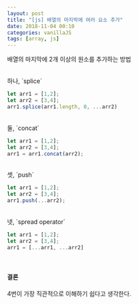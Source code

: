 ```yaml
---
layout: post
title: "[js] 배열의 마지막에 여러 요소 추가"
date: 2018-11-04 00:10
categories: vanillaJS
tags: [array, js]
---
```


배열의 마지막에 2개 이상의 원소를 추가하는 방법

<br>
하나, `splice`

```js
let arr1 = [1,2];
let arr2 = [3,4];
arr1.splice(arr1.length, 0, ...arr2)
```

<br>
둘, `concat`

```js
let arr1 = [1,2];
let arr2 = [3,4];
arr1 = arr1.concat(arr2);
```

<br>
셋, `push`

```js
let arr1 = [1,2];
let arr2 = [3,4];
arr1.push(...arr2);
```

<br>
넷, `spread operator`

```js
let arr1 = [1,2];
let arr2 = [3,4];
arr1 = [...arr1, ...arr2]
```

<br>

#### 결론

4번이 가장 직관적으로 이해하기 쉽다고 생각한다.
